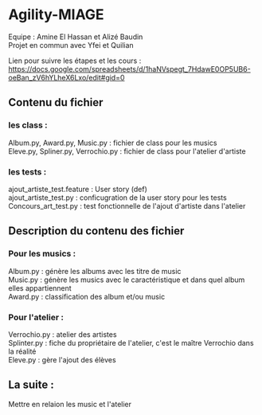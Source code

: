 # Agility-MIAGE

Equipe : Amine El Hassan  et Alizé Baudin <br>
Projet en commun avec Yfei et Quilian <br>

Lien pour suivre les étapes et les cours : <br>
https://docs.google.com/spreadsheets/d/1haNVspegt_7HdawE0OP5UB6-oeBan_zV6hYLheX6Lxo/edit#gid=0 <br>

## Contenu du fichier 
### les class :
Album.py, Award.py, Music.py : fichier de class pour les musics <br>
Eleve.py, Spliner.py, Verrochio.py : fichier de class pour l'atelier d'artiste<br>


### les tests :
ajout_artiste_test.feature : User story (def) <br>
ajout_artiste_test.py : conficugration de la user story pour les tests <br>
Concours_art_test.py : test fonctionnelle de l'ajout d'artiste dans l'atelier <br>

## Description du contenu des fichier
### Pour les musics :
Album.py : génère les albums avec les titre de music <br>
Music.py : génère les musics avec le caractéristique et dans quel album elles appartiennent <br>
Award.py : classification des album et/ou music <br>

### Pour l'atelier :
Verrochio.py : atelier des artistes <br>
Splinter.py : fiche du propriétaire de l'atelier, c'est le maître Verrochio dans la réalité <br>
Eleve.py : gère l'ajout des élèves <br>

## La suite :
Mettre en relaion les music et l'atelier <br>
